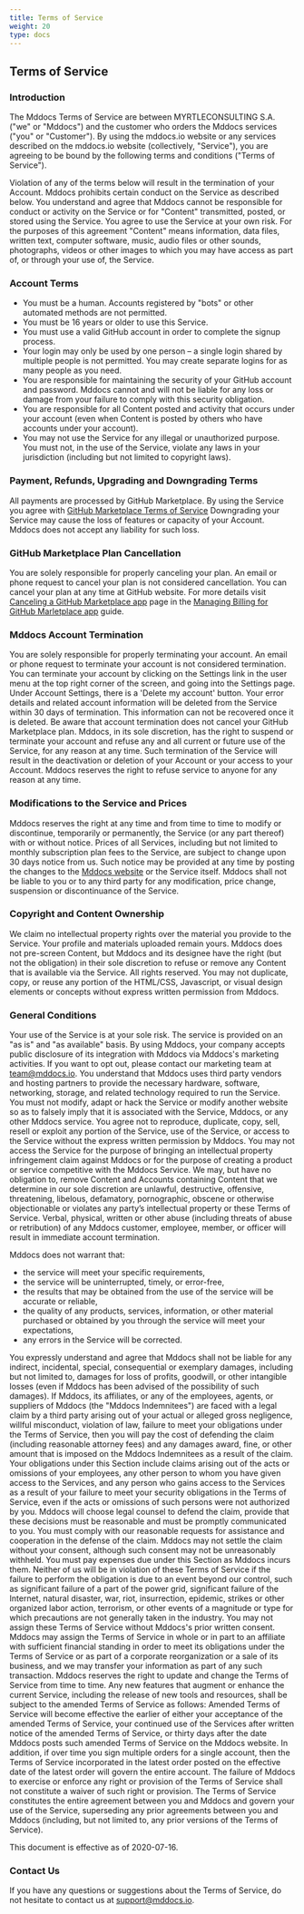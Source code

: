 ```yaml
---
title: Terms of Service
weight: 20
type: docs
---
```



## Terms of Service

### Introduction

The Mddocs Terms of Service are between MYRTLECONSULTING S.A. ("we" or "Mddocs") and the customer who orders the Mddocs services ("you" or "Customer"). By using the mddocs.io website or any services described on the mddocs.io website (collectively, "Service"), you are agreeing to be bound by the following terms and conditions ("Terms of Service").

Violation of any of the terms below will result in the termination of your Account. Mddocs prohibits certain conduct on the Service as described below. You understand and agree that Mddocs cannot be responsible for conduct or activity on the Service or for "Content" transmitted, posted, or stored  using the Service. You agree to use the Service at your own risk. For the purposes of this agreement "Content" means information, data files, written text, computer software, music, audio files or other sounds, photographs, videos or other images to which you may have access as part of, or through your use of, the Service.

### Account Terms

 - You must be a human. Accounts registered by "bots" or other automated methods are not permitted.
 - You must be 16 years or older to use this Service.
 - You must use a valid GitHub account in order to complete the signup process.
 - Your login may only be used by one person – a single login shared by multiple people is not permitted. You may create separate logins for as many people as you need.
 - You are responsible for maintaining the security of your GitHub account and password. Mddocs cannot and will not be liable for any loss or damage from your failure to comply with this security obligation.
 - You are responsible for all Content posted and activity that occurs under your account (even when Content is posted by others who have accounts under your account).
 - You may not use the Service for any illegal or unauthorized purpose. You must not, in the use of the Service, violate any laws in your jurisdiction (including but not limited to copyright laws).

### Payment, Refunds, Upgrading and Downgrading Terms

All payments are processed by GitHub Marketplace. By using the Service you agree with [GitHub Marketplace Terms of Service](https://docs.github.com/en/github/site-policy/github-marketplace-terms-of-service)
Downgrading your Service may cause the loss of features or capacity of your Account. Mddocs does not accept any liability for such loss.

### GitHub Marketplace Plan Cancellation

You are solely responsible for properly canceling your plan. An email or phone request to cancel your plan is not considered cancellation. You can cancel your plan at any time at GitHub website.
For more details visit [Canceling a GitHub Marketplace app](https://docs.github.com/en/github/setting-up-and-managing-billing-and-payments-on-github/canceling-a-github-marketplace-app) page in the [Managing Billing for GitHub Marletplace app](https://docs.github.com/en/github/setting-up-and-managing-billing-and-payments-on-github/managing-billing-for-github-marketplace-apps) guide.

### Mddocs Account Termination

You are solely responsible for properly terminating your account. An email or phone request to terminate your account is not considered termination.
You can terminate your account by clicking on the Settings link in the user menu at the top right corner of the screen, and going into the Settings page. Under Account Settings, there is a 'Delete my account' button.
Your error details and related account information will be deleted from the Service within 30 days of termination. This information can not be recovered once it is deleted.
Be aware that account termination does not cancel your GitHub Marketplace plan.
Mddocs, in its sole discretion, has the right to suspend or terminate your account and refuse any and all current or future use of the Service, for any reason at any time. Such termination of the Service will result in the deactivation or deletion of your Account or your access to your Account. Mddocs reserves the right to refuse service to anyone for any reason at any time.

### Modifications to the Service and Prices

Mddocs reserves the right at any time and from time to time to modify or discontinue, temporarily or permanently, the Service (or any part thereof) with or without notice.
Prices of all Services, including but not limited to monthly subscription plan fees to the Service, are subject to change upon 30 days notice from us. Such notice may be provided at any time by posting the changes to the [Mddocs website](https://mddocs.io) or the Service itself.
Mddocs shall not be liable to you or to any third party for any modification, price change, suspension or discontinuance of the Service.

### Copyright and Content Ownership

We claim no intellectual property rights over the material you provide to the Service. Your profile and materials uploaded remain yours.
Mddocs does not pre-screen Content, but Mddocs and its designee have the right (but not the obligation) in their sole discretion to refuse or remove any Content that is available via the Service.
All rights reserved. You may not duplicate, copy, or reuse any portion of the HTML/CSS, Javascript, or visual design elements or concepts without express written permission from Mddocs. 

### General Conditions

Your use of the Service is at your sole risk. The service is provided on an "as is" and "as available" basis.
By using Mddocs, your company accepts public disclosure of its integration with Mddocs via Mddocs's marketing activities. If you want to opt out, please contact our marketing team at team@mddocs.io.
You understand that Mddocs uses third party vendors and hosting partners to provide the necessary hardware, software, networking, storage, and related technology required to run the Service.
You must not modify, adapt or hack the Service or modify another website so as to falsely imply that it is associated with the Service, Mddocs, or any other Mddocs service.
You agree not to reproduce, duplicate, copy, sell, resell or exploit any portion of the Service, use of the Service, or access to the Service without the express written permission by Mddocs.
You may not access the Service for the purpose of bringing an intellectual property infringement claim against Mddocs or for the purpose of creating a product or service competitive with the Mddocs Service.
We may, but have no obligation to, remove Content and Accounts containing Content that we determine in our sole discretion are unlawful, destructive, offensive, threatening, libelous, defamatory, pornographic, obscene or otherwise objectionable or violates any party’s intellectual property or these Terms of Service.
Verbal, physical, written or other abuse (including threats of abuse or retribution) of any Mddocs customer, employee, member, or officer will result in immediate account termination.

Mddocs does not warrant that:

 - the service will meet your specific requirements, 
 - the service will be uninterrupted, timely, or error-free, 
 - the results that may be obtained from the use of the service will be accurate or reliable, 
 - the quality of any products, services, information, or other material purchased or obtained by you through the service will meet your expectations, 
 - any errors in the Service will be corrected.
 
You expressly understand and agree that Mddocs shall not be liable for any indirect, incidental, special, consequential or exemplary damages, including but not limited to, damages for loss of profits, goodwill, or other intangible losses (even if Mddocs has been advised of the possibility of such damages).
If Mddocs, its affiliates, or any of the employees, agents, or suppliers of Mddocs (the "Mddocs Indemnitees") are faced with a legal claim by a third party arising out of your actual or alleged gross negligence, willful misconduct, violation of law, failure to meet your obligations under the Terms of Service, then you will pay the cost of defending the claim (including reasonable attorney fees) and any damages award, fine, or other amount that is imposed on the Mddocs Indemnitees as a result of the claim. Your obligations under this Section include claims arising out of the acts or omissions of your employees, any other person to whom you have given access to the Services, and any person who gains access to the Services as a result of your failure to meet your security obligations in the Terms of Service, even if the acts or omissions of such persons were not authorized by you. Mddocs will choose legal counsel to defend the claim, provide that these decisions must be reasonable and must be promptly communicated to you. You must comply with our reasonable requests for assistance and cooperation in the defense of the claim. Mddocs may not settle the claim without your consent, although such consent may not be unreasonably withheld. You must pay expenses due under this Section as Mddocs incurs them.
Neither of us will be in violation of these Terms of Service if the failure to perform the obligation is due to an event beyond our control, such as significant failure of a part of the power grid, significant failure of the Internet, natural disaster, war, riot, insurrection, epidemic, strikes or other organized labor action, terrorism, or other events of a magnitude or type for which precautions are not generally taken in the industry.
You may not assign these Terms of Service without Mddocs's prior written consent. Mddocs may assign the Terms of Service in whole or in part to an affiliate with sufficient financial standing in order to meet its obligations under the Terms of Service or as part of a corporate reorganization or a sale of its business, and we may transfer your information as part of any such transaction.
Mddocs reserves the right to update and change the Terms of Service from time to time. Any new features that augment or enhance the current Service, including the release of new tools and resources, shall be subject to the amended Terms of Service as follows: Amended Terms of Service will become effective the earlier of either your acceptance of the amended Terms of Service, your continued use of the Services after written notice of the amended Terms of Service, or thirty days after the date Mddocs posts such amended Terms of Service on the Mddocs website. In addition, if over time you sign multiple orders for a single account, then the Terms of Service incorporated in the latest order posted on the effective date of the latest order will govern the entire account.
The failure of Mddocs to exercise or enforce any right or provision of the Terms of Service shall not constitute a waiver of such right or provision. The Terms of Service constitutes the entire agreement between you and Mddocs and govern your use of the Service, superseding any prior agreements between you and Mddocs (including, but not limited to, any prior versions of the Terms of Service).

This document is effective as of 2020-07-16.

### Contact Us
If you have any questions or suggestions about the Terms of Service, do not hesitate to contact us at support@mddocs.io.
